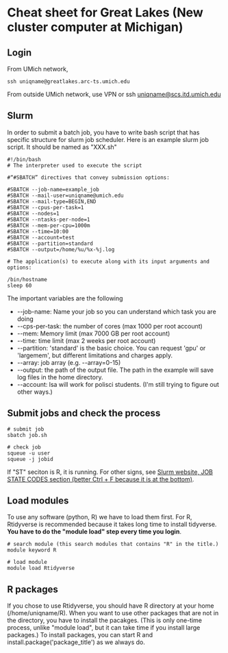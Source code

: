 # Cheat sheet for Great Lakes (New cluster computer at Michigan)

## Login

From UMich network,
```
ssh uniqname@greatlakes.arc-ts.umich.edu
```
From outside UMich network, use VPN or ssh uniqname@scs.itd.umich.edu

## Slurm

In order to submit a batch job, you have to write bash script that has specific structure for
slurm job scheduler. Here is an example slurm job script. It should be named as "XXX.sh"

```
#!/bin/bash
# The interpreter used to execute the script

#“#SBATCH” directives that convey submission options:

#SBATCH --job-name=example_job
#SBATCH --mail-user=uniqname@umich.edu
#SBATCH --mail-type=BEGIN,END
#SBATCH --cpus-per-task=1
#SBATCH --nodes=1
#SBATCH --ntasks-per-node=1
#SBATCH --mem-per-cpu=1000m 
#SBATCH --time=10:00
#SBATCH --account=test
#SBATCH --partition=standard
#SBATCH --output=/home/%u/%x-%j.log

# The application(s) to execute along with its input arguments and options:

/bin/hostname
sleep 60

```

The important variables are the following
- --job-name: Name your job so you can understand which task you are doing
- --cps-per-task: the number of cores (max 1000 per root account)
- --mem: Memory limit (max 7000 GB per root account)
- --time: time limit (max 2 weeks per root account)
- --partition: 'standard' is the basic choice. You can request 'gpu' or 'largemem', but different limitations and charges apply.
- --array: job array (e.g. --array=0-15)
- --output: the path of the output file. The path in the example will save log files in the home directory.
- --account: lsa will work for polisci students. (I'm still trying to figure out other ways.)

## Submit jobs and check the process

```
# submit job
sbatch job.sh

# check job
squeue -u user 
squeue -j jobid 
```

If "ST" seciton is R, it is running. For other signs, see [Slurm website, JOB STATE CODES section 
(better Ctrl + F because it is at the bottom)](https://slurm.schedmd.com/squeue.html).

## Load modules

To use any software (python, R) we have to load them first. For R, Rtidyverse is recommended because
it takes long time to install tidyverse. **You have to do the "module load" step every time you login**.

```
# search module (this search modules that contains "R" in the title.)
module keyword R

# load module 
module load Rtidyverse

```
## R packages

If you chose to use Rtidyverse, you should have R directory at your home (/home/uniqname/R).
When you want to use other packages that are not in the directory, you have to install the pacakges. 
(This is only one-time process, unlike "module load", but it can take time if you install large packages.)
To install packages, you can start R and install.package('package_title') as we always do. 




